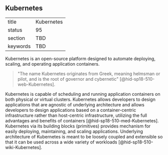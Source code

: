 ## Kubernetes


|          |            |
| -------- | ---------- |
| title    | Kubernetes |
| status   | 95         |
| section  | TBD        |
| keywords | TBD        |




Kubernetes is an open-source platform designed to automate deploying,
scaling, and operating application containers.

> "The name Kubernetes originates from Greek, meaning helmsman or
> pilot, and is the root of governor and
> cybernetic" [@hid-sp18-510-web-Kubernetes].

Kubernetes is capable of scheduling and running application containers
on both physical or virtual clusters. Kubernetes allows developers to
design applications that are agnostic of underlying architecture and
allows developers to design applications based on a container-centric
infrastructure rather than host-centric infrastructure, utilizing the
full advantages and benefits of
containers [@hid-sp18-510-med-Kubernetes]. Kubernetes via its building
blocks (primitives) provides mechanism for easily deploying,
maintaining, and scaling applications. Underlying architecture of
Kubernetes is meant to be loosely coupled and extensible so that it
can be used across a wide variety of
workloads [@hid-sp18-510-wiki-Kubernetes].
